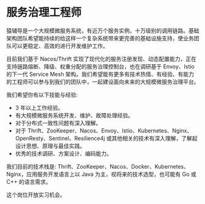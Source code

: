 # 服务治理工程师

猿辅导是一个大规模微服务系统，有近万个服务实例，十万级别的调用链路。基础架构团队希望能持续的给这样一个复杂系统带来更完善的基础设施支持，使业务团队可以更稳定、高效的进行开发维护工作。

目前我们基于 Nacos/Thrift 实现了现代化的服务注册发现、动态配置能力，正在支持链路熔断、降级、权重分配的服务治理控制台，也在调研基于 Envoy、Istio 的下一代 Service Mesh 架构。我们希望能有更多有技术热情、有经验、有能力的工程师可以参与到我们的团队中，一起建设面向未来的大规模微服务治理平台。

我们希望你有以下技能与经验:

* 3 年以上工作经验。
* 有大规模微服务系统开发、维护、故障处理经验。
* 对于分布式一致性问题有深入理解。
* 对于 Thrift、ZooKeeper、Nacos、Envoy、Istio、Kubernetes、Nginx、OpenResty、Sentinel、Resilience4j 或其他相关的技术有深入理解，了解起设计思想、原理与最佳实践。
* 优秀的技术调研、方案设计、编码能力。

我们目前的技术栈是: Thrift、ZooKeeper、Nacos、Docker、Kubernetes、Nginx，应用服务开发语言上以 Java 为主，视将来的技术选型，也可能有 Go 或 C++ 的语言需求。

这个岗位开放实习机会。
